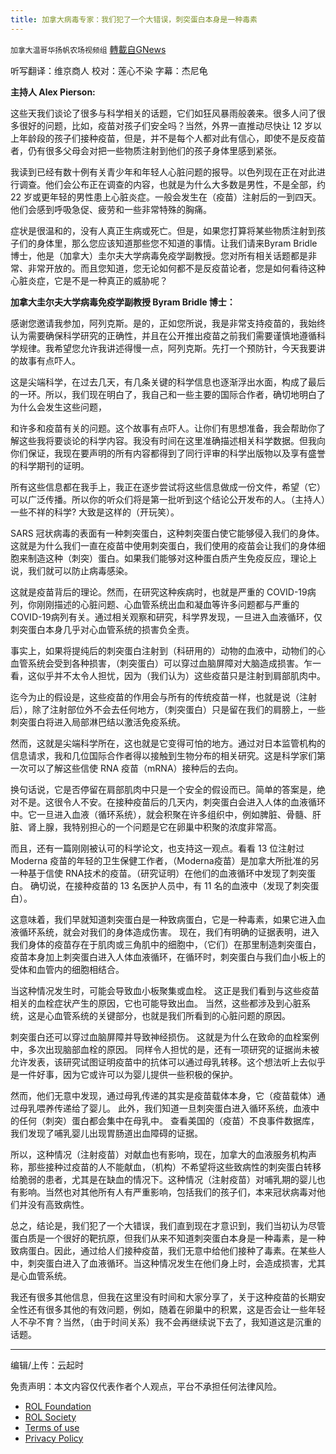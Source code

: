 ```yaml
---
title: 加拿大病毒专家：我们犯了一个大错误，刺突蛋白本身是一种毒素
---
```

`加拿大温哥华扬帆农场视频组` [轉載自GNews](https://gnews.org/zh-hans/1728812/)

听写翻译：维京商人
校对：莲心不染
字幕：杰尼龟

**主持人 Alex Pierson:**

这些天我们谈论了很多与科学相关的话题，它们如狂风暴雨般袭来。很多人问了很多很好的问题，比如，疫苗对孩子们安全吗？当然，外界一直推动尽快让 12 岁以上年龄段的孩子们接种疫苗，但是，并不是每个人都对此有信心，即使不是反疫苗者，仍有很多父母会对把一些物质注射到他们的孩子身体里感到紧张。

我读到已经有数十例有关青少年和年轻人心脏问题的报导。以色列现在正在对此进行调查。他们会公布正在调查的内容，也就是为什么大多数是男性，不是全部，约 22 岁或更年轻的男性患上心脏炎症。一般会发生在（疫苗）注射后的一到四天。他们会感到呼吸急促、疲劳和一些非常特殊的胸痛。

症状是很温和的，没有人真正生病或死亡。但是，如果您打算将某些物质注射到孩子们的身体里，那么您应该知道那些您不知道的事情。让我们请来Byram Bridle博士，他是（加拿大）圭尔夫大学病毒免疫学副教授。您对所有相关话题都是非常、非常开放的。而且您知道，您无论如何都不是反疫苗论者，您是如何看待这种心脏炎症，它是不是一种真正的威胁呢？

**加拿大圭尔夫大学病毒免疫学副教授 Byram Bridle 博士：**

感谢您邀请我参加，阿列克斯。是的，正如您所说，我是非常支持疫苗的，我始终认为需要确保科学研究的正确性，并且在公开推出疫苗之前我们需要谨慎地遵循科学规律。我希望您允许我讲述得慢一点，阿列克斯。先打一个预防针，今天我要讲的故事有点吓人。

这是尖端科学，在过去几天，有几条关键的科学信息也逐渐浮出水面，构成了最后的一环。所以，我们现在明白了，我自己和一些主要的国际合作者，确切地明白了为什么会发生这些问题，

和许多和疫苗有关的问题。这个故事有点吓人。让你们有思想准备，我会帮助你了解这些我将要谈论的科学内容。我没有时间在这里准确描述相关科学数据。但我向你们保证，我现在要声明的所有内容都得到了同行评审的科学出版物以及享有盛誉的科学期刊的证明。

所有这些信息都在我手上，我正在逐步尝试将这些信息做成一份文件，希望（它）可以广泛传播。所以你的听众们将是第一批听到这个结论公开发布的人。（主持人）一些不祥的科学? 大致是这样的（开玩笑）。

SARS 冠状病毒的表面有一种刺突蛋白，这种刺突蛋白使它能够侵入我们的身体。这就是为什么我们一直在疫苗中使用刺突蛋白，我们使用的疫苗会让我们的身体细胞来制造这种（刺突）蛋白。如果我们能够对这种蛋白质产生免疫反应，理论上说，我们就可以防止病毒感染。

这就是疫苗背后的理论。然而，在研究这种疾病时，也就是严重的 COVID-19病列，你刚刚描述的心脏问题、心血管系统出血和凝血等许多问题都与严重的 COVID-19病列有关。通过相关观察和研究，科学界发现，一旦进入血液循环，仅刺突蛋白本身几乎对心血管系统的损害负全责。

事实上，如果将提纯后的刺突蛋白注射到（科研用的）动物的血液中，动物们的心血管系统会受到各种损害，（刺突蛋白）可以穿过血脑屏障对大脑造成损害。乍一看，这似乎并不太令人担忧，因为（我们认为）这些疫苗只是注射到肩部肌肉中。

迄今为止的假设是，这些疫苗的作用会与所有的传统疫苗一样，也就是说（注射后），除了注射部位外不会去任何地方，（刺突蛋白）只是留在我们的肩膀上，一些刺突蛋白将进入局部淋巴结以激活免疫系统。

然而，这就是尖端科学所在，这也就是它变得可怕的地方。通过对日本监管机构的信息请求，我和几位国际合作者得以接触到生物分布的相关研究。这是科学家们第一次可以了解这些信使 RNA 疫苗（mRNA）接种后的去向。

换句话说，它是否停留在肩部肌肉中只是一个安全的假设而已。简单的答案是，绝对不是。这很令人不安。在接种疫苗后的几天内，刺突蛋白会进入人体的血液循环中。它一旦进入血液（循环系统），就会积聚在许多组织中，例如脾脏、骨髓、肝脏、肾上腺，我特别担心的一个问题是它在卵巢中积聚的浓度非常高。

而且，还有一篇刚刚被认可的科学论文，也支持这一观点。看看 13 位注射过 Moderna 疫苗的年轻的卫生保健工作者，（Moderna疫苗）是加拿大所批准的另一种基于信使 RNA技术的疫苗。（研究证明）在他们的血液循环中发现了刺突蛋白。 确切说，在接种疫苗的 13 名医护人员中，有 11 名的血液中（发现了刺突蛋白）。

这意味着，我们早就知道刺突蛋白是一种致病蛋白，它是一种毒素，如果它进入血液循环系统，就会对我们的身体造成伤害。 现在，我们有明确的证据表明，进入我们身体的疫苗存在于肌肉或三角肌中的细胞中，（它们）在那里制造刺突蛋白，疫苗本身加上刺突蛋白进入人体血液循环，在循环时，刺突蛋白与我们血小板上的受体和血管内的细胞相结合。

当这种情况发生时，可能会导致血小板聚集或血栓。 这正是我们看到与这些疫苗相关的血栓症状产生的原因，它也可能导致出血。 当然，这些都涉及到心脏系统，这是心血管系统的关键部分，也就是我们所看到的心脏问题的原因。

刺突蛋白还可以穿过血脑屏障并导致神经损伤。 这就是为什么在致命的血栓案例中，多次出现脑部血栓的原因。 同样令人担忧的是，还有一项研究的证据尚未被允许发表，该研究试图证明疫苗中的抗体可以通过母乳转移。这个想法听上去似乎是一件好事，因为它或许可以为婴儿提供一些积极的保护。

然而，他们无意中发现，通过母乳传递的其实是疫苗载体本身，它（疫苗载体）通过母乳喂养传递给了婴儿。 此外，我们知道一旦刺突蛋白进入循环系统，血液中的任何（刺突）蛋白都会集中在母乳中。 查看美国的（疫苗）不良事件数据库，我们发现了哺乳婴儿出现胃肠道出血障碍的证据。

所以，这种情况（注射疫苗）对献血也有影响，现在，加拿大的血液服务机构声称，那些接种过疫苗的人不能献血，（机构）不希望将这些致病性的刺突蛋白转移给脆弱的患者，尤其是在缺血的情况下。这种情况（注射疫苗）对哺乳期的婴儿也有影响。当然也对其他所有人有严重影响，包括我们的孩子们，本来冠状病毒对他们并没有高致病性。

总之，结论是，我们犯了一个大错误，我们直到现在才意识到，我们当初认为尽管蛋白质是一个很好的靶抗原，但我们从来不知道刺突蛋白本身是一种毒素，是一种致病蛋白。因此，通过给人们接种疫苗，我们无意中给他们接种了毒素。在某些人中，刺突蛋白进入了血液循环。当这种情况发生在他们身上时，会造成损害，尤其是心血管系统。

我还有很多其他信息，但我在这里没有时间和大家分享了，关于这种疫苗的长期安全性还有很多其他的有效问题，例如，随着在卵巢中的积累，这是否会让一些年轻人不孕不育？当然，（由于时间关系）我不会再继续说下去了，我知道这是沉重的话题。

* * *

编辑/上传：云起时

 

免责声明：本文内容仅代表作者个人观点，平台不承担任何法律风险。

- [ROL Foundation](https://rolfoundation.org/)
- [ROL Society](https://rolsociety.org/)
- [Terms of use](https://gnews.org/terms-of-use-3/)
- [Privacy Policy](https://gnews.org/privacy-policy/)
